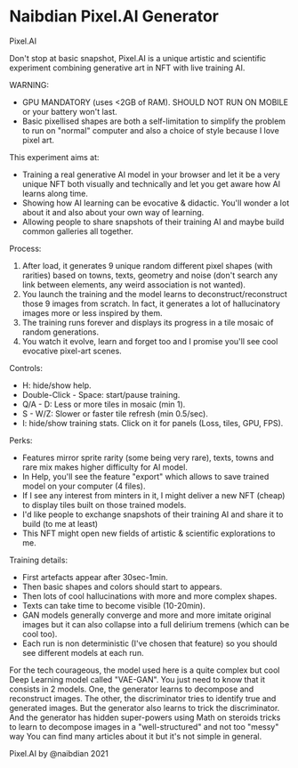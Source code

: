 # Naibdian Pixel.AI Generator

Pixel.AI

Don't stop at basic snapshot, Pixel.AI is a unique artistic and scientific experiment combining generative art in NFT with live training AI.

WARNING: 
- GPU MANDATORY (uses <2GB of RAM). SHOULD NOT RUN ON MOBILE or your battery won't last.
- Basic pixellised shapes are both a self-limitation to simplify the problem to run on "normal" computer and also a choice of style because I love pixel art.

This experiment aims at:

- Training a real generative AI model in your browser and let it be a very unique NFT both visually and technically and let you get aware how AI learns along time.
- Showing how AI learning can be evocative & didactic. You'll wonder a lot about it and also about your own way of learning.
- Allowing people to share snapshots of their training AI and maybe build common galleries all together.


Process:

1. After load, it generates 9 unique random different pixel shapes (with rarities) based on towns, texts, geometry and noise (don't search any link between elements, any weird association is not wanted).
2. You launch the training and the model learns to deconstruct/reconstruct those 9 images from scratch. In fact, it generates a lot of hallucinatory images more or less inspired by them.
3. The training runs forever and displays its progress in a tile mosaic of random generations.
4. You watch it evolve, learn and forget too and I promise you'll see cool evocative pixel-art scenes.

Controls:
- H: hide/show help.
- Double-Click - Space: start/pause training.
- Q/A - D: Less or more tiles in mosaic (min 1).
- S - W/Z: Slower or faster tile refresh (min 0.5/sec).
- I: hide/show training stats. Click on it for panels (Loss, tiles, GPU, FPS).

Perks:
- Features mirror sprite rarity (some being very rare), texts, towns and rare mix makes higher difficulty for AI model.
- In Help, you'll see the feature "export" which allows to save trained model on your computer (4 files).
- If I see any interest from minters in it, I might deliver a new NFT (cheap) to display tiles built on those trained models.
- I'd like people to exchange snapshots of their training AI and share it to build (to me at least)
- This NFT might open new fields of artistic & scientific explorations to me.

Training details:
- First artefacts appear after 30sec-1min.
- Then basic shapes and colors should start to appears.
- Then lots of cool hallucinations with more and more complex shapes.
- Texts can take time to become visible (10-20min).
- GAN models generally converge and more and more imitate original images but it can also collapse into a full delirium tremens (which can be cool too).
- Each run is non deterministic (I've chosen that feature) so you should see different models at each run.

For the tech courageous, the model used here is a quite complex but cool Deep Learning model called "VAE-GAN". You just need to know that it consists in 2 models. One, the generator learns to decompose and reconstruct images. The other, the discriminator tries to identify true and generated images. But the generator also learns to trick the discriminator. And the generator has hidden super-powers using Math on steroids tricks to learn to decompose images in a "well-structured" and not too "messy" way You can find many articles about it but it's not simple in general.

Pixel.AI by @naibdian 2021
